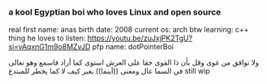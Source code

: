 ### a kool Egyptian boi who loves Linux and open source
real first name: anas
birth date: 2008
current os: arch btw
learning: c++
thing he loves to listen: https://youtu.be/zuJxjPK2TgU?si=vAqxnG1m9o8MZvJD
pfp name: dotPointerBoi

ولا توافق من غوى  وقل بأن ذا القوى  حقا على العرش استوى  كما أراد فاسمع
وهو تعالى في السما  عال ومعنى ((أينما))  بغير كيف لا كما  يخطر للمبتدع
still wip
